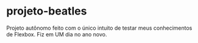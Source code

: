 # projeto-beatles
 Projeto autônomo feito com o único intuito de testar meus conhecimentos de Flexbox.
Fiz em UM dia no ano novo.
